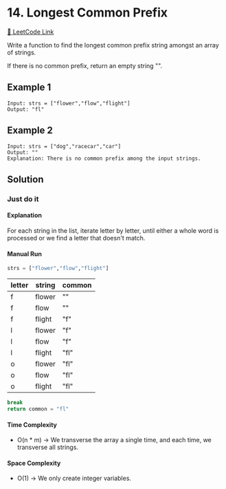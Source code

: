 # 14. Longest Common Prefix
[🔗 LeetCode Link](https://leetcode.com/problems/longest-common-prefix/description/)

Write a function to find the longest common prefix string amongst an array of strings.

If there is no common prefix, return an empty string "".

## Example 1

```shell
Input: strs = ["flower","flow","flight"]
Output: "fl"
```

## Example 2

```shell
Input: strs = ["dog","racecar","car"]
Output: ""
Explanation: There is no common prefix among the input strings.
```

## Solution

### Just do it

#### Explanation

For each string in the list, iterate letter by letter,
until either a whole word is processed or
we find a letter that doesn't match.

#### Manual Run

```python
strs = ["flower","flow","flight"]
```

letter | string | common
--- | ---- | ----
f | flower | ""
f | flow | ""
f | flight | "f"
l | flower | "f"
l | flow | "f"
l | flight | "fl"
o | flower | "fl"
o | flow | "fl"
o | flight | "fl"

```python
break
return common = "fl"
```

#### Time Complexity

- O(n * m) -> We transverse the array a single time, and each time, we transverse all strings.

#### Space Complexity

- O(1) -> We only create integer variables.

